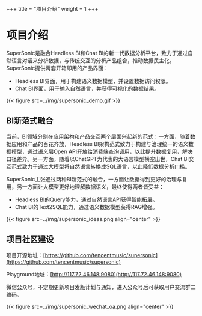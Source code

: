+++
title = "项目介绍"
weight = 1
+++

# 项目介绍

SuperSonic是融合Headless BI和Chat BI的新一代数据分析平台，致力于通过自然语言对话来分析数据，与传统交互的分析产品组合，推动数据民主化。SuperSonic提供两套开箱即用的产品界面：
- Headless BI界面，用于构建语义数据模型，并设置数据访问权限。
- Chat BI界面，用于输入自然语言，并获得可视化的数据结果。

{{< figure src=../img/supersonic_demo.gif >}}

## BI新范式融合

当前，BI领域分别在应用架构和产品交互两个层面兴起新的范式：一方面，随着数据应用和产品的百花齐放，Headless BI架构范式致力于构建与治理统一的语义数据模型，通过语义层Open API开放给消费端查询调用，以此提升数据复用，解决口径差异。另一方面，随着以ChatGPT为代表的大语言模型横空出世，Chat BI交互范式致力于通过大模型将自然语言转换成SQL语言，以此降低数据分析门槛。

SuperSonic主张通过两种BI新范式的融合，一方面让数据得到更好的治理与复用，另一方面让大模型更好地理解数据语义，最终使得两者皆受益：

- Headless BI的Query能力，通过自然语言API获得智能拓展。
- Chat BI的Text2SQL能力，通过语义数据模型获得RAG增强。

{{< figure src=../img/supersonic_ideas.png  align="center" >}}

## 项目社区建设

项目开源地址：[https://github.com/tencentmusic/supersonic](https://github.com/tencentmusic/supersonic)

Playground地址：[http://117.72.46.148:9080](http://117.72.46.148:9080)

微信公众号，不定期更新项目发版计划与通知，进入公众号后可获取用户交流群二维码。

{{< figure src=../img/supersonic_wechat_oa.png  align="center" >}}
